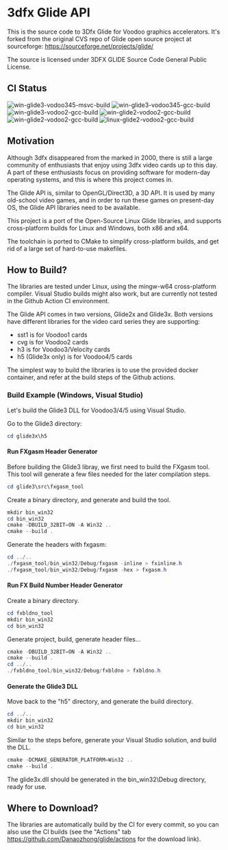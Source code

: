# 3dfx Glide API

This is the source code to 3Dfx Glide for Voodoo graphics accelerators. It's forked from the original CVS repo of Glide open source project at sourceforge:  https://sourceforge.net/projects/glide/

The source is licensed under 3DFX GLIDE Source Code General Public License.

## CI Status
![win-glide3-vodoo345-msvc-build](https://github.com/Danaozhong/3dfx-Glide-API/actions/workflows/build_glide3_voodoo45_msvc.yml/badge.svg)
![win-glide3-vodoo345-gcc-build](https://github.com/Danaozhong/3dfx-Glide-API/actions/workflows/build_glide3_voodoo45_gcc.yml/badge.svg)
![win-glide3-vodoo2-gcc-build](https://github.com/Danaozhong/3dfx-Glide-API/actions/workflows/build_glide3_voodoo2.yml/badge.svg)
![win-glide2-vodoo2-gcc-build](https://github.com/Danaozhong/3dfx-Glide-API/actions/workflows/build_glide2_voodoo3.yml/badge.svg)
![win-glide2-vodoo2-gcc-build](https://github.com/Danaozhong/3dfx-Glide-API/actions/workflows/build_glide2_voodoo2.yml/badge.svg)
![linux-glide2-vodoo2-gcc-build](https://github.com/Danaozhong/3dfx-Glide-API/actions/workflows/build_glide2_linux.yml/badge.svg)

## Motivation

Although 3dfx disappeared from the marked in 2000, there is still a large community of enthusiasts that enjoy using 3dfx video cards up to this day.
A part of these enthusiasts focus on providing software for modern-day operating systems, and this is where this project comes in.

The Glide API is, similar to OpenGL/Direct3D, a 3D API. It is used by many old-school video games, and in order to run these games on present-day OS, the Glide API libraries need to be available.

This project is a port of the Open-Source Linux Glide libraries, and supports cross-platform builds for Linux and Windows, both x86 and x64.

The toolchain is ported to CMake to simplify cross-platform builds, and get rid of a large set of hard-to-use makefiles.

## How to Build?
The libraries are tested under Linux, using the mingw-w64 cross-platform compiler. Visual Studio builds might also work, but are currently not tested in the Github Action CI environment.

The Glide API comes in two versions, Glide2x and Glide3x. Both versions have different libraries for the video card series they are supporting:
* sst1 is for Voodoo1 cards
* cvg is for Voodoo2 cards
* h3 is for Voodoo3/Velocity cards
* h5 (Glide3x only) is for Voodoo4/5 cards

The simplest way to build the libraries is to use the provided docker container, and refer at the build steps of the Github actions.


### Build Example (Windows, Visual Studio)

Let's build the Glide3 DLL for Voodoo3/4/5 using Visual Studio.

Go to the Glide3 directory:
```ps1
cd glide3x\h5
```

#### Run FXgasm Header Generator

Before building the Glide3 libray, we first need to build the FXgasm tool. This tool will generate a few files needed for the later compilation steps.
```ps1
cd glide3\src\fxgasm_tool
```
Create a binary directory, and generate and build the tool.
```ps1
mkdir bin_win32
cd bin_win32
cmake -DBUILD_32BIT=ON -A Win32 ..
cmake --build .
```

Generate the headers with fxgasm:
```ps1
cd ../..
./fxgasm_tool/bin_win32/Debug/fxgasm -inline > fxinline.h
./fxgasm_tool/bin_win32/Debug/fxgasm -hex > fxgasm.h
```

#### Run FX Build Number Header Generator

Create a binary directory.
```ps1
cd fxbldno_tool
mkdir bin_win32
cd bin_win32
```

Generate project, build, generate header files... 
```ps1
cmake -DBUILD_32BIT=ON -A Win32 ..
cmake --build .
cd ../..
./fxbldno_tool/bin_win32/Debug/fxbldno > fxbldno.h

```
#### Generate the Glide3 DLL
Move back to the "h5" directory, and generate the build directory.
```ps1
cd ../..
mkdir bin_win32
cd bin_win32
```
Similar to the steps before, generate your Visual Studio solution, and build the DLL.
```ps1
cmake -DCMAKE_GENERATOR_PLATFORM=Win32 ..
cmake --build .

```
The glide3x.dll should be generated in the bin_win32\Debug directory, ready for use.

## Where to Download?
The libraries are automatically build by the CI for every commit, so you can also use the CI builds (see the "Actions" tab https://github.com/Danaozhong/glide/actions for the download link).

